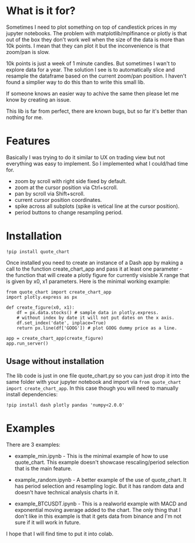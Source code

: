# What is it for?

Sometimes I need to plot something on top of candlestick prices in my jupyter
notebooks. The problem with matplotlib/mplfinance or plotly is that out of the
box they don't work well when the size of the data is more than 10k points. I
mean that they can plot it but the inconvenience is that zoom/pan is slow.

10k points is just a week of 1 minute candles. But sometimes I wan't to explore
data for a year. The solution I see is to automatically slice and resample the
dataframe based on the current zoom/pan position. I haven't found a simplier way
to do this than to write this small lib.

If someone knows an easier way to achive the same then please let me know by
creating an issue.

This lib is far from perfect, there are known bugs, but so far it's better than
nothing for me.

# Features

Basically I was trying to do it similar to UX on trading view but not everything
was easy to implement. So I implemented what I could/had time for.

- zoom by scroll with right side fixed by default.
- zoom at the cursor position via Ctrl+scroll.
- pan by scroll via Shift+scroll.
- current cursor position coordinates.
- spike across all subplots (spike is vetical line at the cursor position).
- period buttons to change resampling period.

# Installation

```
!pip install quote_chart
```

Once installed you need to create an instance of a Dash app by making a call to
the function create_chart_app and pass it at least one parameter - the function
that will create a plotly figure for currently visisble X range that is given by
x0, x1 parameters. Here is the minimal working example:

```
from quote_chart import create_chart_app
import plotly.express as px

def create_figure(x0, x1):
    df = px.data.stocks() # sample data in plotly.express.
    # without index by date it will not put dates on the x axis.
    df.set_index('date', inplace=True) 
    return px.line(df['GOOG']) # plot GOOG dummy price as a line.

app = create_chart_app(create_figure)
app.run_server()
```

## Usage without installation

The lib code is just in one file quote_chart.py so you can just drop it
into the same folder with your jupyter notebook and import via `from quote_chart
import create_chart_app`. In this case though you will need to manually install
dependencies:

```
!pip install dash plotly pandas 'numpy<2.0.0'
```


# Examples

There are 3 examples:

- example_min.ipynb - This is the minimal example of how to use quote_chart.
This example doesn't showcase rescaling/period selection that is the main
feature.

- example_random.ipynb - A better example of the use of quote_chart. It has
period selection and resampling logic. But it has random data and doesn't have
technical analysis charts in it.

- example_BTCUSDT.ipynb - This is a realworld example with MACD and exponential
moving average added to the chart. The only thing that I don't like in this
example is that it gets data from binance and I'm not sure if it will work in
future.

I hope that I will find time to put it into colab.